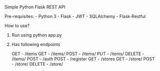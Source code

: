 Simple Python Flask REST API

Pre-requisites:
	- Python 3
	- Flask
	- JWT
	- SQLAlchemy
	- Flask-Restful

How to use?
1. Run using python app.py

2. Has following endpoints

	GET - /items
	GET - /items/<name>
	POST - /items/<name>
	PUT - /items/<name>
	DELETE - /items/<name>
	POST - /auth
	POST - /register
	GET - /stores
	GET - /store/<name>
	POST - /store/<name>
	DELETE - /store/<name>
